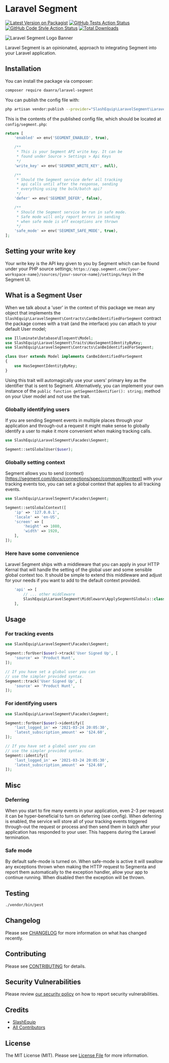 # Laravel Segment

[![Latest Version on Packagist](https://img.shields.io/packagist/v/slashequip/laravel-segment.svg?style=flat-square)](https://packagist.org/packages/slashequip/laravel-segment)
[![GitHub Tests Action Status](https://img.shields.io/github/workflow/status/slashequip/laravel-segment/run-tests?label=tests)](https://github.com/slashequip/laravel-segment/actions?query=workflow%3ATests+branch%3Amaster)
[![GitHub Code Style Action Status](https://img.shields.io/github/workflow/status/slashequip/laravel-segment/Check%20&%20fix%20styling?label=code%20style)](https://github.com/slashequip/laravel-segment/actions?query=workflow%3A"Check+%26+fix+styling"+branch%3Amaster)
[![Total Downloads](https://img.shields.io/packagist/dt/slashequip/laravel-segment.svg?style=flat-square)](https://packagist.org/packages/slashequip/laravel-segment)

![Laravel Segment Logo Banner](https://github.com/slashequip/laravel-segment/blob/main/laravel-segment-banner.svg?raw=true)

Laravel Segment is an opinionated, approach to integrating Segment into your Laravel application.


## Installation

You can install the package via composer:

```bash
composer require daanra/laravel-segment
```


You can publish the config file with:
```bash
php artisan vendor:publish --provider="SlashEquip\LaravelSegment\LaravelSegmentServiceProvider"
```

This is the contents of the published config file, which should be located at `config/segment.php`:

```php
return [
    'enabled' => env('SEGMENT_ENABLED', true),

    /**
     * This is your Segment API write key. It can be
     * found under Source > Settings > Api Keys
     */
    'write_key' => env('SEGMENT_WRITE_KEY', null),

    /**
     * Should the Segment service defer all tracking
     * api calls until after the response, sending
     * everything using the bulk/batch api?
     */
    'defer' => env('SEGMENT_DEFER', false),

    /**
     * Should the Segment service be run in safe mode.
     * Safe mode will only report errors in sending
     * when safe mode is off exceptions are thrown
     */
    'safe_mode' => env('SEGMENT_SAFE_MODE', true),
];
```

## Setting your write key

Your write key is the API key given to you by Segment which can be found under your PHP source settings; 
`https://app.segment.com/{your-workspace-name}/sources/{your-source-name}/settings/keys` in the Segment UI.

## What is a Segment User

When we talk about a 'user' in the context of this package we mean any object that
implements the `SlashEquip\LaravelSegment\Contracts\CanBeIdentifiedForSegment` contract
the package comes with a trait (and the interface) you can attach to your default
User model;

```php
use Illuminate\Database\Eloquent\Model;
use SlashEquip\LaravelSegment\Traits\HasSegmentIdentityByKey;
use SlashEquip\LaravelSegment\Contracts\CanBeIdentifiedForSegment;

class User extends Model implements CanBeIdentifiedForSegment
{
    use HasSegmentIdentityByKey;
}
```

Using this trait will automagically use your users' primary key as the identifier
that is sent to Segment. Alternatively, you can implement your own instance of the
`public function getSegmentIdentifier(): string;` method on your User model and not
use the trait.

### Globally identifying users

If you are sending Segment events in multiple places through your application and
through-out a request it might make sense to globally identify a user to make it
more convenient when making tracking calls.

```php
use SlashEquip\LaravelSegment\Facades\Segment;

Segment::setGlobalUser($user);
```

### Globally setting context

Segment allows you to send (context)[https://segment.com/docs/connections/spec/common/#context]
with your tracking events too, you can set a global context that applies to all tracking events.

```php
use SlashEquip\LaravelSegment\Facades\Segment;

Segment::setGlobalContext([
    'ip' => '127.0.0.1',
    'locale' => 'en-US',
    'screen' => [
        'height' => 1080,
        'width' => 1920,
    ],
]);
```

### Here have some convenience

Laravel Segment ships with a middleware that you can apply in your HTTP Kernal that will handle
the setting of the global user and some sensible global context too. It should be simple to extend
this middleware and adjust for your needs if you want to add to the default context provided.

```php
    'api' => [
        // ... other middleware
        SlashEquip\LaravelSegment\Middleware\ApplySegmentGlobals::class
    ],
```

## Usage

### For tracking events
```php
use SlashEquip\LaravelSegment\Facades\Segment;

Segment::forUser($user)->track('User Signed Up', [
    'source' => 'Product Hunt',
]);

// If you have set a global user you can
// use the simpler provided syntax.
Segment::track('User Signed Up', [
    'source' => 'Product Hunt',
]);
```

### For identifying users
```php
use SlashEquip\LaravelSegment\Facades\Segment;

Segment::forUser($user)->identify([
    'last_logged_in' => '2021-03-24 20:05:30',
    'latest_subscription_amount' => '$24.60',
]);

// If you have set a global user you can
// use the simpler provided syntax.
Segment::identify([
    'last_logged_in' => '2021-03-24 20:05:30',
    'latest_subscription_amount' => '$24.60',
]);
```

## Misc

### Deferring
When you start to fire many events in your application, even 2-3 per request it can be hyper-beneficial to
turn on deferring (see config). When deferring is enabled, the service will store all of your tracking events triggered
through-out the request or process and then send them in batch after your application has responded to your user. This
happens during the Laravel termination.

### Safe mode
By default safe-mode is turned on. When safe-mode is active it will swallow any exceptions thrown when making the HTTP
request to Segmenta and report them automatically to the exception handler, allow your app to continue running. When
disabled then the exception will be thrown.

## Testing

```bash
./vendor/bin/pest
```

## Changelog

Please see [CHANGELOG](CHANGELOG.md) for more information on what has changed recently.

## Contributing

Please see [CONTRIBUTING](.github/CONTRIBUTING.md) for details.

## Security Vulnerabilities

Please review [our security policy](../../security/policy) on how to report security vulnerabilities.

## Credits

- [SlashEquip](https://github.com/slashequip)
- [All Contributors](../../contributors)

## License

The MIT License (MIT). Please see [License File](LICENSE.md) for more information.

